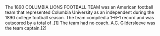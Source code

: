 The 1890 COLUMBIA LIONS FOOTBALL TEAM was an American football team that represented Columbia University as an independent during the 1890 college football season. The team compiled a 1–6–1 record and was outscored by a total of .[1] The team had no coach. A.C. Gildersleeve was the team captain.[2]
